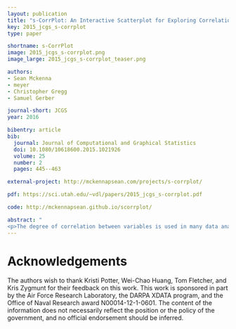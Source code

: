 ```yaml
---
layout: publication
title: "s-CorrPlot: An Interactive Scatterplot for Exploring Correlation"
key: 2015_jcgs_s-corrplot
type: paper

shortname: s-CorrPlot
image: 2015_jcgs_s-corrplot.png
image_large: 2015_jcgs_s-corrplot_teaser.png

authors:
- Sean Mckenna
- meyer
- Christopher Gregg
- Samuel Gerber

journal-short: JCGS
year: 2016

bibentry: article
bib:
  journal: Journal of Computational and Graphical Statistics
  doi: 10.1080/10618600.2015.1021926
  volume: 25
  number: 2
  pages: 445--463

external-project: http://mckennapsean.com/projects/s-corrplot/

pdf: https://sci.utah.edu/~vdl/papers/2015_jcgs_s-corrplot.pdf

code: http://mckennapsean.github.io/scorrplot/

abstract: "
<p>The degree of correlation between variables is used in many data analysis applications as a key measure of interdependence. The most common techniques for exploratory analysis of pairwise correlation in multivariate datasets, like scatterplot matrices and clustered heatmaps, however, do not scale well to large datasets, either computationally or visually. We present a new visualization that is capable of encoding pairwise correlation between hundreds of thousands variables, called the s-CorrPlot. The s-CorrPlot encodes correlation spatially between variables as points on scatterplot using the geometric structure underlying Pearson's correlation. Furthermore, we extend the s-CorrPlot with interactive techniques that enable animation of the scatterplot to new projections of the correlation space, as illustrated in the companion video above. We provide the s-CorrPlot as an open-source R-package and validate its effectiveness through a variety of methods including a case study with a biology collaborator.</p>"
---
```


# Acknowledgements

The authors wish to thank Kristi Potter, Wei-Chao Huang, Tom Fletcher, and Kris Zygmunt for
their feedback on this work. This work is sponsored in part by the Air Force Research Laboratory,
the DARPA XDATA program, and the Office of Naval Research award N00014-12-1-0601. The
content of the information does not necessarily reflect the position or the policy of the government,
and no official endorsement should be inferred.
